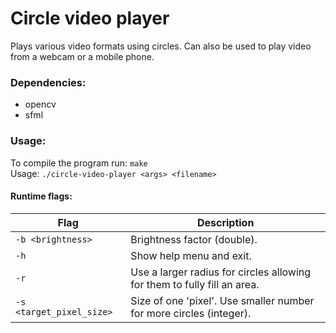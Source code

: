 # Circle video player

Plays various video formats using circles. Can also be used to play video from a webcam or a mobile phone.

### Dependencies:

- opencv
- sfml

### Usage:

To compile the program run: `make`  
Usage: `./circle-video-player <args> <filename>`

#### Runtime flags:

| Flag                     | Description                                                              |
| ------------------------ | ------------------------------------------------------------------------ |
| `-b <brightness>`        | Brightness factor (double).                                              |
| `-h`                     | Show help menu and exit.                                                 |
| `-r`                     | Use a larger radius for circles allowing for them to fully fill an area. |
| `-s <target_pixel_size>` | Size of one 'pixel'. Use smaller number for more circles (integer).      |
